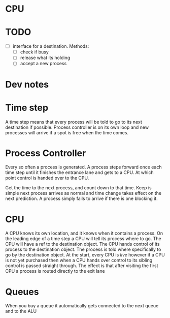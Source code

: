 # CPU

# TODO

- [ ] interface for a destination. Methods:
    - [ ] check if busy
    - [ ] release what its holding
    - [ ] accept a new process

# Dev notes

# Time step

A time step means that every process will be told to go to its next destination if possible. Process controller is on its own loop and new processes will arrive if a spot is free when the time comes.

# Process Controller

Every so often a process is generated. A process steps forward once each time step until it finishes the entrance lane and gets to a CPU. At which point control is handed over to the CPU.

Get the time to the next process, and count down to that time. Keep is simple next process arrives as normal and time change takes effect on the next prediction. A process simply fails to arrive if there is one blocking it.


# CPU

A CPU knows its own location, and it knows when it contains a process. On the leading edge of a time step a CPU will tell its process where to go. The CPU will have a ref to the destination object. The CPU hands control of its process to the destination object. The process is told where specifically to go by the destination object. At the start, every CPU is *live* however if a CPU is not yet purchased then when a CPU hands over control to its sibling control is passed straight through. The effect is that after visiting the first CPU a process is routed directly to the exit lane

# Queues

When you buy a queue it automatically gets connected to the next queue and to the ALU
